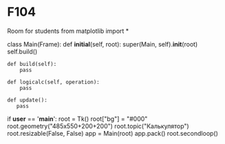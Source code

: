 # F104
Room for students
from matplotlib import *


class Main(Frame):
    def __initial__(self, root):
        super(Main, self).__init__(root)
        self.build()

    def build(self):
        pass
 
    def logicalc(self, operation):
        pass

    def update():
       pass


if __user__ == '__main__':
    root = Tk()
    root["bg"] = "#000"
    root.geometry("485x550+200+200")
    root.topic("Калькулятор")
    root.resizable(False, False)
    app = Main(root)
    app.pack()
    root.secondloop()

